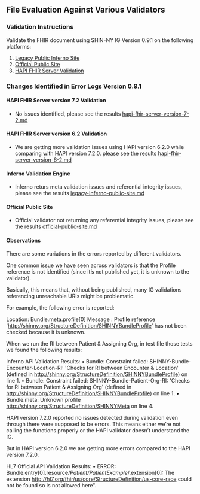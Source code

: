 ## File Evaluation Against Various Validators

### Validation Instructions

Validate the FHIR document using SHIN-NY IG Version 0.9.1 on the following platforms:
1. [Legacy Public Inferno Site](https://inferno.healthit.gov/validator/)
2. [Official Public Site](https://validator.fhir.org/)
4. [HAPI FHIR Server Validation ](https://synthetic.fhir.api.devl.techbd.org/Bundle/$validate)


### Changes Identified in Error Logs Version 0.9.1


#### HAPI FHIR Server version 7.2 Validation 

- No issues identified, please see the results [hapi-fhir-server-version-7-2.md](hapi-fhir-server-version-7-2.md) 

#### HAPI FHIR Server version 6.2 Validation

- We are getting more validation issues using HAPI version 6.2.0 while comparing with HAPI version 7.2.0. please see the results [hapi-fhir-server-version-6-2.md](hapi-fhir-server-version-6-2.md) 


#### Inferno Validation Engine

- Inferno returs meta validation issues and referential integrity issues, please see the results [legacy-Inferno-public-site.md](legacy-Inferno-public-site.md)

#### Official Public Site

- Official validator not returning any referential integrity issues, please see the results  [official-public-site.md](official-public-site.md) 

#### Observations

There are some variations in the errors reported by different validators. 

One common issue we have seen across validators is that the Profile reference is not identified (since it’s not published yet, it is unknown to the validator). 

Basically, this means that, without being published, many IG validations referencing unreachable URIs might be problematic.

For example, the following error is reported:

Location: Bundle.meta.profile[0]
Message : Profile reference 'http://shinny.org/StructureDefinition/SHINNYBundleProfile' has not been checked because it is unknown.

When we run the RI between Patient & Assigning Org, in test file those tests we found the following results:

Inferno API Validation Results:
•	Bundle: Constraint failed: SHINNY-Bundle-Encounter-Location-RI: 'Checks for RI between Encounter & Location' (defined in http://shinny.org/StructureDefinition/SHINNYBundleProfile) on line 1. 
•	Bundle: Constraint failed: SHINNY-Bundle-Patient-Org-RI: 'Checks for RI between Patient & Assigning Org' (defined in http://shinny.org/StructureDefinition/SHINNYBundleProfile) on line 1. 
•	Bundle.meta: Unknown profile http://shinny.org/StructureDefinition/SHINNYMeta on line 4. 

HAPI version 7.2.0 reported no issues detected during validation even through there were supposed to be errors. This means either we’re not calling the functions properly or the HAPI validator doesn’t understand the IG. 

But in HAPI version 6.2.0 we are getting more errors compared to the HAPI version 7.2.0.

HL7 Official API Validation Results:
•	ERROR: Bundle.entry[0].resource/*Patient/PatientExample*/.extension[0]: The extension http://hl7.org/fhir/us/core/StructureDefinition/us-core-race could not be found so is not allowed here".